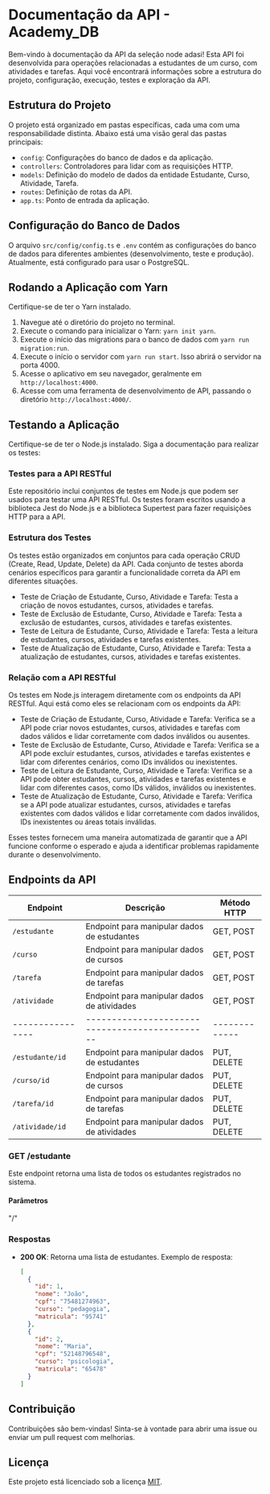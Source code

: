 # Documentação da API - Academy_DB

Bem-vindo à documentação da API da seleção node adasi! Esta API foi desenvolvida para operações relacionadas a estudantes de um curso, com atividades e tarefas. Aqui você encontrará informações sobre a estrutura do projeto, configuração, execução, testes e exploração da API.

## Estrutura do Projeto

O projeto está organizado em pastas específicas, cada uma com uma responsabilidade distinta. Abaixo está uma visão geral das pastas principais:

- `config`: Configurações do banco de dados e da aplicação.
- `controllers`: Controladores para lidar com as requisições HTTP.
- `models`: Definição do modelo de dados da entidade Estudante, Curso, Atividade, Tarefa.
- `routes`: Definição de rotas da API.
- `app.ts`: Ponto de entrada da aplicação.

## Configuração do Banco de Dados

O arquivo `src/config/config.ts` e `.env` contém as configurações do banco de dados para diferentes ambientes (desenvolvimento, teste e produção). Atualmente, está configurado para usar o PostgreSQL.

## Rodando a Aplicação com Yarn

Certifique-se de ter o Yarn instalado.

1. Navegue até o diretório do projeto no terminal.
2. Execute o comando para inicializar o Yarn: `yarn init yarn`.
3. Execute o início das migrations para o banco de dados com `yarn run migration:run`.
4. Execute o início o servidor com `yarn run start`. Isso abrirá o servidor na porta 4000.
5. Acesse o aplicativo em seu navegador, geralmente em `http://localhost:4000`.
6. Acesse com uma ferramenta de desenvolvimento de API, passando o diretório `http://localhost:4000/`.

## Testando a Aplicação

Certifique-se de ter o Node.js instalado. Siga a documentação para realizar os testes:

### Testes para a API RESTful

Este repositório inclui conjuntos de testes em Node.js que podem ser usados para testar uma API RESTful. Os testes foram escritos usando a biblioteca Jest do Node.js e a biblioteca Supertest para fazer requisições HTTP para a API.

### Estrutura dos Testes

Os testes estão organizados em conjuntos para cada operação CRUD (Create, Read, Update, Delete) da API. Cada conjunto de testes aborda cenários específicos para garantir a funcionalidade correta da API em diferentes situações.

- Teste de Criação de Estudante, Curso, Atividade e Tarefa: Testa a criação de novos estudantes, cursos, atividades e tarefas.
- Teste de Exclusão de Estudante, Curso, Atividade e Tarefa: Testa a exclusão de estudantes, cursos, atividades e tarefas existentes.
- Teste de Leitura de Estudante, Curso, Atividade e Tarefa: Testa a leitura de estudantes, cursos, atividades e tarefas existentes.
- Teste de Atualização de Estudante, Curso, Atividade e Tarefa: Testa a atualização de estudantes, cursos, atividades e tarefas existentes.

### Relação com a API RESTful

Os testes em Node.js interagem diretamente com os endpoints da API RESTful. Aqui está como eles se relacionam com os endpoints da API:

- Teste de Criação de Estudante, Curso, Atividade e Tarefa: Verifica se a API pode criar novos estudantes, cursos, atividades e tarefas com dados válidos e lidar corretamente com dados inválidos ou ausentes.
- Teste de Exclusão de Estudante, Curso, Atividade e Tarefa: Verifica se a API pode excluir estudantes, cursos, atividades e tarefas existentes e lidar com diferentes cenários, como IDs inválidos ou inexistentes.
- Teste de Leitura de Estudante, Curso, Atividade e Tarefa: Verifica se a API pode obter estudantes, cursos, atividades e tarefas existentes e lidar com diferentes casos, como IDs válidos, inválidos ou inexistentes.
- Teste de Atualização de Estudante, Curso, Atividade e Tarefa: Verifica se a API pode atualizar estudantes, cursos, atividades e tarefas existentes com dados válidos e lidar corretamente com dados inválidos, IDs inexistentes ou áreas totais inválidas.

Esses testes fornecem uma maneira automatizada de garantir que a API funcione conforme o esperado e ajuda a identificar problemas rapidamente durante o desenvolvimento.

## Endpoints da API

| Endpoint       | Descrição                                    | Método HTTP |
|----------------|----------------------------------------------|-------------|
| `/estudante`   | Endpoint para manipular dados de estudantes  | GET, POST   |
| `/curso`       | Endpoint para manipular dados de cursos      | GET, POST   |
| `/tarefa`      | Endpoint para manipular dados de tarefas     | GET, POST   |
| `/atividade`   | Endpoint para manipular dados de atividades  | GET, POST   |
|----------------|----------------------------------------------|-------------|
| `/estudante/id`| Endpoint para manipular dados de estudantes  | PUT, DELETE |
| `/curso/id`    | Endpoint para manipular dados de cursos      | PUT, DELETE |
| `/tarefa/id`   | Endpoint para manipular dados de tarefas     | PUT, DELETE |
| `/atividade/id`| Endpoint para manipular dados de atividades  | PUT, DELETE |

### GET /estudante

Este endpoint retorna uma lista de todos os estudantes registrados no sistema.

#### Parâmetros

"/"

### Respostas

- **200 OK**: Retorna uma lista de estudantes.
  Exemplo de resposta:
  ```json
  [
    {
      "id": 1,
      "nome": "João",
      "cpf": "75481274963",
      "curso": "pedagogia",
      "matricula": "95741"
    },
    {
      "id": 2,
      "nome": "Maria",
      "cpf": "52148796548",
      "curso": "psicologia",
      "matricula": "65478"
    }
  ]

## Contribuição

Contribuições são bem-vindas! Sinta-se à vontade para abrir uma issue ou enviar um pull request com melhorias.

## Licença

Este projeto está licenciado sob a licença [MIT](https://github.com/cancarlose/selecao-node-adasi/blob/main/LICENSE).